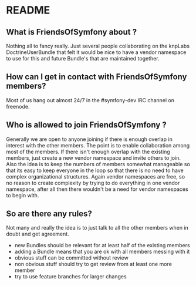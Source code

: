 README
======

What is FriendsOfSymfony about ?
--------------------------------

Nothing all to fancy really. Just several people collaborating on the knpLabs DoctrineUserBundle that felt it would be nice to have a vendor namespace to use for this and future Bundle's that are maintained together.

How can I get in contact with FriendsOfSymfony members?
-------------------------------------------------------

Most of us hang out almost 24/7 in the #symfony-dev IRC channel on freenode.

Who is allowed to join FriendsOfSymfony ?
-----------------------------------------

Generally we are open to anyone joining if there is enough overlap in interest with the other members. The point is to enable collaboration among most of the members. If there isn't enough overlap with the existing members, just create a new vendor namespace and invite others to join. Also the idea is to keep the numbers of members somewhat manageable so that its easy to keep everyone in the loop so that there is no need to have complex organizational structures. Again vendor namespaces are free, so no reason to create complexity by trying to do everything in one vendor namespace, after all then there wouldn't be a need for vendor namespaces to begin with.

So are there any rules?
-----------------------

Not many and really the idea is to just talk to all the other members when in doubt and get agreement.

 * new Bundles should be relevant for at least half of the existing members
 * adding a Bundle means that you are ok with all members messing with it
 * obvious stuff can be committed without review
 * non obvious stuff should try to get review from at least one more member
 * try to use feature branches for larger changes